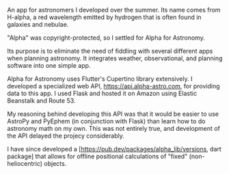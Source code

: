 An app for astronomers I developed over the summer. Its name comes from H-alpha, a red wavelength emitted by hydrogen that is often found in galaxies and nebulae. 

"Alpha" was copyright-protected, so I settled for Alpha for Astronomy. 

 Its purpose is to eliminate the need of fiddling with several different apps when planning astronomy. It integrates weather, observational, and planning software into one simple app. 

Alpha for Astronomy uses Flutter's Cupertino library extensively. I developed a specialized web API, https://api.alpha-astro.com, for providing data to this app. I used Flask and hosted it on Amazon using Elastic Beanstalk and Route 53.

My reasoning behind developing this API was that it would be easier to use AstroPy and PyEphem (in conjunction with Flask) than learn how to do astronomy math on my own. This was not entirely true, and development of the API delayed the projecy considerably. 

I have since developed a [https://pub.dev/packages/alpha_lib/versions, dart package] that allows for offline positional calculations of "fixed" (non-heliocentric) objects. 
